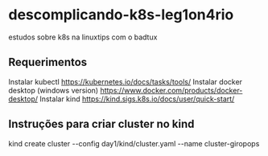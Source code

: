 # descomplicando-k8s-leg1on4rio

estudos sobre k8s na linuxtips com o badtux

## Requerimentos

Instalar kubectl https://kubernetes.io/docs/tasks/tools/
Instalar docker desktop (windows version) https://www.docker.com/products/docker-desktop/
Instalar kind https://kind.sigs.k8s.io/docs/user/quick-start/

## Instruções para criar cluster no kind

kind create cluster --config day1/kind/cluster.yaml --name cluster-giropops
